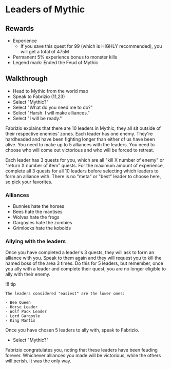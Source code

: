 # Leaders of Mythic

## Rewards

- Experience
    - If you save this quest for 99 (which is HIGHLY recommended), you will get a total of 475M
- Permanent 5% experience bonus to monster kills
- Legend mark: Ended the Feud of Mythic

## Walkthrough

- Head to Mythic from the world map
- Speak to Fabrizio (11,23)
- Select "Mythic?"
- Select "What do you need me to do?"
- Select "Harsh. I will make alliances."
- Select "I will be ready."

Fabrizio explains that there are 10 leaders in Mythic; they all sit outside of their respective enemies' zones. Each leader has one enemy. They're hardheaded and have been fighting longer than either of us have been alive. You need to make up to 5 alliances with the leaders. You need to choose who will come out victorious and who will be forced to retreat.

Each leader has 3 quests for you, which are all "kill X number of enemy" or "return X number of item" quests. For the maximum amount of experience, complete all 3 quests for all 10 leaders before selecting which leaders to form an alliance with. There is no "meta" or "best" leader to choose here, so pick your favorites.

### Alliances

- Bunnies hate the horses
- Bees hate the mantises
- Wolves hate the frogs
- Gargoyles hate the zombies
- Grimlocks hate the kobolds

### Allying with the leaders

Once you have completed a leader's 3 quests, they will ask to form an alliance with you. Speak to them again and they will request you to kill the named boss of the area 3 times. Do this for 5 leaders, but remember, once you ally with a leader and complete their quest, you are no longer eligible to ally with their enemy.

!!! tip

    The leaders considered "easiest" are the lower ones:

    - Bee Queen
    - Horse Leader
    - Wolf Pack Leader
    - Lord Gargoyle
    - King Mantis

Once you have chosen 5 leaders to ally with, speak to Fabrizio.

- Select "Mythic?"

Fabrizio congratulates you, noting that these leaders have been feuding forever. Whichever alliances you made will be victorious, while the others will perish. It was the only way.
